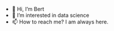 - 👋 Hi, I’m Bert
- 👀 I’m interested in data science
- 📫 How to reach me? I am always here.

<!---
arocavanaclocha/arocavanaclocha is a ✨ special ✨ repository because its `README.md` (this file) appears on your GitHub profile.
You can click the Preview link to take a look at your changes.
--->
